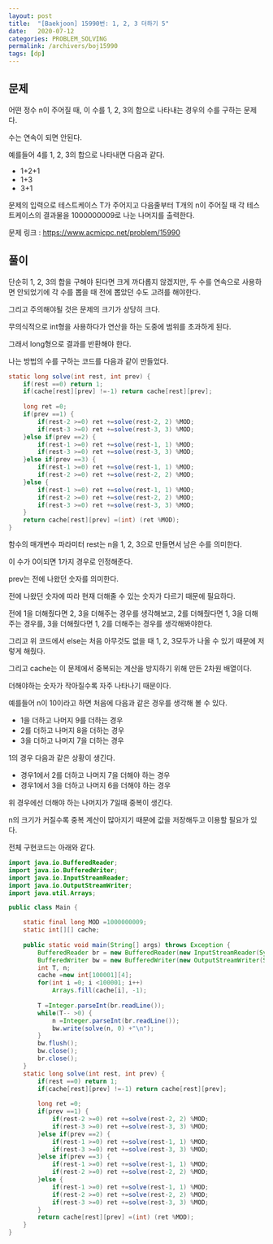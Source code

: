 ```yaml
---
layout: post
title:  "[Baekjoon] 15990번: 1, 2, 3 더하기 5"
date:   2020-07-12
categories: PROBLEM_SOLVING
permalink: /archivers/boj15990
tags: [dp]
---
```


## 문제

어떤 정수 n이 주어질 때, 이 수를 1, 2, 3의 합으로 나타내는 경우의 수를 구하는 문제다.   

수는 연속이 되면 안된다.   

예를들어 4를 1, 2, 3의 합으로 나타내면 다음과 같다.   
- 1+2+1
- 1+3
- 3+1

문제의 입력으로 테스트케이스 T가 주어지고 다음줄부터 T개의 n이 주어질 때 각 테스트케이스의 결과물을 1000000009로 나눈
나머지를 출력한다.   

문제 링크 : <https://www.acmicpc.net/problem/15990>   

## 풀이

단순히 1, 2, 3의 합을 구해야 된다면 크게 까다롭지 않겠지만, 두 수를 연속으로 사용하면 안되었기에 각 수를
뽑을 때 전에 뽑았던 수도 고려를 해야한다.   

그리고 주의해야될 것은 문제의 크기가 상당히 크다.   

무의식적으로 int형을 사용하다가 연산을 하는 도중에 범위를 초과하게 된다.   

그래서 long형으로 결과를 반환해야 한다.   

나는 방법의 수를 구하는 코드를 다음과 같이 만들었다.   

~~~java
static long solve(int rest, int prev) {
	if(rest ==0) return 1;
	if(cache[rest][prev] !=-1) return cache[rest][prev];
	
	long ret =0;
	if(prev ==1) {
		if(rest-2 >=0) ret +=solve(rest-2, 2) %MOD;
		if(rest-3 >=0) ret +=solve(rest-3, 3) %MOD;
	}else if(prev ==2) {
		if(rest-1 >=0) ret +=solve(rest-1, 1) %MOD;
		if(rest-3 >=0) ret +=solve(rest-3, 3) %MOD;
	}else if(prev ==3) {
		if(rest-1 >=0) ret +=solve(rest-1, 1) %MOD;
		if(rest-2 >=0) ret +=solve(rest-2, 2) %MOD;
	}else {
		if(rest-1 >=0) ret +=solve(rest-1, 1) %MOD;
		if(rest-2 >=0) ret +=solve(rest-2, 2) %MOD;
		if(rest-3 >=0) ret +=solve(rest-3, 3) %MOD;
	}
	return cache[rest][prev] =(int) (ret %MOD);
}
~~~

함수의 매개변수 파라미터 rest는 n을 1, 2, 3으로 만들면서 남은 수를 의미한다.   

이 수가 0이되면 1가지 경우로 인정해준다.   

prev는 전에 나왔던 숫자를 의미한다.   

전에 나왔던 숫자에 따라 현재 더해줄 수 있는 숫자가 다르기 때문에 필요하다.   

전에 1을 더해줬다면 2, 3을 더해주는 경우를 생각해보고, 2를 더해줬다면 1, 3을 더해주는 경우를,
3을 더해줬다면 1, 2를 더해주는 경우를 생각해봐야한다.   

그리고 위 코드에서 else는 처음 아무것도 없을 때 1, 2, 3모두가 나올 수 있기 때문에 저렇게 해줬다.   

그리고 cache는 이 문제에서 중복되는 계산을 방지하기 위해 만든 2차원 배열이다.   

더해야하는 숫자가 작아질수록 자주 나타나기 때문이다.   

예를들어 n이 10이라고 하면 처음에 다음과 같은 경우를 생각해 볼 수 있다.   
- 1을 더하고 나머지 9를 더하는 경우
- 2를 더하고 나머지 8을 더하는 경우
- 3을 더하고 나머지 7을 더하는 경우

1의 경우 다음과 같은 상황이 생긴다.   
- 경우1에서 2를 더하고 나머지 7을 더해야 하는 경우
- 경우1에서 3을 더하고 나머지 6을 더해야 하는 경우

위 경우에선 더해야 하는 나머지가 7일때 중복이 생긴다.   

n의 크기가 커질수록 중복 계산이 많아지기 때문에 값을 저장해두고 이용할 필요가 있다.   

전체 구현코드는 아래와 같다.   


~~~java
import java.io.BufferedReader;
import java.io.BufferedWriter;
import java.io.InputStreamReader;
import java.io.OutputStreamWriter;
import java.util.Arrays;

public class Main {

	static final long MOD =1000000009;
	static int[][] cache;
	
	public static void main(String[] args) throws Exception {
		BufferedReader br = new BufferedReader(new InputStreamReader(System.in));
		BufferedWriter bw = new BufferedWriter(new OutputStreamWriter(System.out));
		int T, n;
		cache =new int[100001][4];
		for(int i =0; i <100001; i++)
			Arrays.fill(cache[i], -1);
		
		T =Integer.parseInt(br.readLine());
		while(T-- >0) {
			n =Integer.parseInt(br.readLine());
			bw.write(solve(n, 0) +"\n");
		}
		bw.flush();
		bw.close();
		br.close();
	}
	static long solve(int rest, int prev) {
		if(rest ==0) return 1;
		if(cache[rest][prev] !=-1) return cache[rest][prev];
		
		long ret =0;
		if(prev ==1) {
			if(rest-2 >=0) ret +=solve(rest-2, 2) %MOD;
			if(rest-3 >=0) ret +=solve(rest-3, 3) %MOD;
		}else if(prev ==2) {
			if(rest-1 >=0) ret +=solve(rest-1, 1) %MOD;
			if(rest-3 >=0) ret +=solve(rest-3, 3) %MOD;
		}else if(prev ==3) {
			if(rest-1 >=0) ret +=solve(rest-1, 1) %MOD;
			if(rest-2 >=0) ret +=solve(rest-2, 2) %MOD;
		}else {
			if(rest-1 >=0) ret +=solve(rest-1, 1) %MOD;
			if(rest-2 >=0) ret +=solve(rest-2, 2) %MOD;
			if(rest-3 >=0) ret +=solve(rest-3, 3) %MOD;
		}
		return cache[rest][prev] =(int) (ret %MOD);
	}
}

~~~